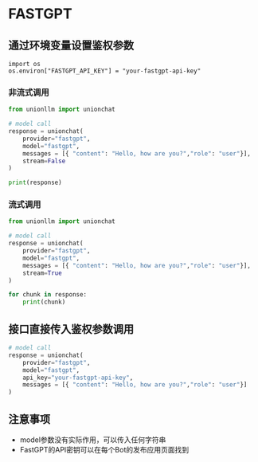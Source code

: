 # FASTGPT

## 通过环境变量设置鉴权参数

```
import os 
os.environ["FASTGPT_API_KEY"] = "your-fastgpt-api-key"
```

### 非流式调用

```python
from unionllm import unionchat

# model call
response = unionchat(
    provider="fastgpt",
    model="fastgpt", 
    messages = [{ "content": "Hello, how are you?","role": "user"}],
    stream=False
)

print(response)
```

### 流式调用

```python
from unionllm import unionchat

# model call
response = unionchat(
    provider="fastgpt",
    model="fastgpt", 
    messages = [{ "content": "Hello, how are you?","role": "user"}],
    stream=True
)

for chunk in response:
    print(chunk)
```

## 接口直接传入鉴权参数调用

```python
# model call
response = unionchat(
    provider="fastgpt",
    model="fastgpt", 
    api_key="your-fastgpt-api-key",
    messages = [{ "content": "Hello, how are you?","role": "user"}]
)
```

## 注意事项
- model参数没有实际作用，可以传入任何字符串
- FastGPT的API密钥可以在每个Bot的发布应用页面找到